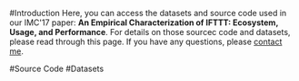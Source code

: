 #Introduction
Here, you can access the datasets and source code used in our IMC'17 paper: **An Empirical Characterization of IFTTT: Ecosystem, Usage, and Performance**. For details on those sourcec code and datasets, please read through this page. If you have any questions, please [contact me](mailto:xmi@indiana.edu).

#Source Code
#Datasets
